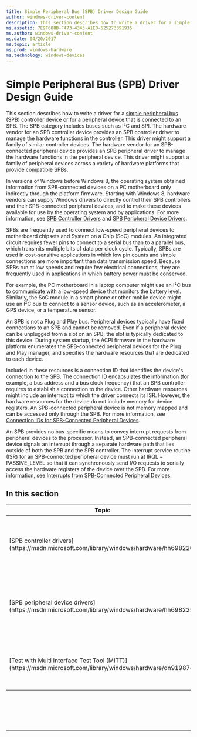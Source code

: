 ```yaml
---
title: Simple Peripheral Bus (SPB) Driver Design Guide
author: windows-driver-content
description: This section describes how to write a driver for a simple peripheral bus (SPB) controller device or for a peripheral device that is connected to an SPB.
ms.assetid: 7E9F688B-F473-4343-A1E0-525273391935
ms.author: windows-driver-content
ms.date: 04/20/2017
ms.topic: article
ms.prod: windows-hardware
ms.technology: windows-devices
---
```


# Simple Peripheral Bus (SPB) Driver Design Guide


This section describes how to write a driver for a [simple peripheral bus](https://msdn.microsoft.com/library/windows/hardware/hh450903) (SPB) controller device or for a peripheral device that is connected to an SPB. The SPB category includes buses such as I²C and SPI. The hardware vendor for an SPB controller device provides an SPB controller driver to manage the hardware functions in the controller. This driver might support a family of similar controller devices. The hardware vendor for an SPB-connected peripheral device provides an SPB peripheral driver to manage the hardware functions in the peripheral device. This driver might support a family of peripheral devices across a variety of hardware platforms that provide compatible SPBs.

In versions of Windows before Windows 8, the operating system obtained information from SPB-connected devices on a PC motherboard only indirectly through the platform firmware. Starting with Windows 8, hardware vendors can supply Windows drivers to directly control their SPB controllers and their SPB-connected peripheral devices, and to make these devices available for use by the operating system and by applications. For more information, see [SPB Controller Drivers](https://msdn.microsoft.com/library/windows/hardware/hh698220) and [SPB Peripheral Device Drivers](https://msdn.microsoft.com/library/windows/hardware/hh698225).

SPBs are frequently used to connect low-speed peripheral devices to motherboard chipsets and System on a Chip (SoC) modules. An integrated circuit requires fewer pins to connect to a serial bus than to a parallel bus, which transmits multiple bits of data per clock cycle. Typically, SPBs are used in cost-sensitive applications in which low pin counts and simple connections are more important than data transmission speed. Because SPBs run at low speeds and require few electrical connections, they are frequently used in applications in which battery power must be conserved.

For example, the PC motherboard in a laptop computer might use an I²C bus to communicate with a low-speed device that monitors the battery level. Similarly, the SoC module in a smart phone or other mobile device might use an I²C bus to connect to a sensor device, such as an accelerometer, a GPS device, or a temperature sensor.

An SPB is not a Plug and Play bus. Peripheral devices typically have fixed connections to an SPB and cannot be removed. Even if a peripheral device can be unplugged from a slot on an SPB, the slot is typically dedicated to this device. During system startup, the ACPI firmware in the hardware platform enumerates the SPB-connected peripheral devices for the Plug and Play manager, and specifies the hardware resources that are dedicated to each device.

Included in these resources is a connection ID that identifies the device's connection to the SPB. The connection ID encapsulates the information (for example, a bus address and a bus clock frequency) that an SPB controller requires to establish a connection to the device. Other hardware resources might include an interrupt to which the driver connects its ISR. However, the hardware resources for the device do not include memory for device registers. An SPB-connected peripheral device is not memory mapped and can be accessed only through the SPB. For more information, see [Connection IDs for SPB-Connected Peripheral Devices](https://msdn.microsoft.com/library/windows/hardware/hh698216).

An SPB provides no bus-specific means to convey interrupt requests from peripheral devices to the processor. Instead, an SPB-connected peripheral device signals an interrupt through a separate hardware path that lies outside of both the SPB and the SPB controller. The interrupt service routine (ISR) for an SPB-connected peripheral device must run at IRQL = PASSIVE\_LEVEL so that it can synchronously send I/O requests to serially access the hardware registers of the device over the SPB. For more information, see [Interrupts from SPB-Connected Peripheral Devices](https://msdn.microsoft.com/library/windows/hardware/hh698218).

## In this section


<table>
<colgroup>
<col width="50%" />
<col width="50%" />
</colgroup>
<thead>
<tr class="header">
<th>Topic</th>
<th>Description</th>
</tr>
</thead>
<tbody>
<tr class="odd">
<td><p>[SPB controller drivers](https://msdn.microsoft.com/library/windows/hardware/hh698220)</p></td>
<td><p>An SPB controller is a device that controls a [simple peripheral bus](https://msdn.microsoft.com/library/windows/hardware/hh450903) (SPB) and that transfers data to and from the peripheral devices that are connected to the SPB. The hardware vendor for an SPB controller provides an SPB controller driver to manage the hardware functions in the controller.</p></td>
</tr>
<tr class="even">
<td><p>[SPB peripheral device drivers](https://msdn.microsoft.com/library/windows/hardware/hh698225)</p></td>
<td><p>An SPB peripheral device driver controls a peripheral device that is connected to a [simple peripheral bus](https://msdn.microsoft.com/library/windows/hardware/hh450903) (SPB). The hardware registers of this device are available only through the SPB. To read from or write to the device, the driver must send I/O requests to the SPB controller. Only this controller can initiate data transfers to and from the device over the SPB.</p></td>
</tr>
<tr class="odd">
<td><p>[Test with Multi Interface Test Tool (MITT)](https://msdn.microsoft.com/library/windows/hardware/dn919874)</p></td>
<td><p>The Multiple Interface Test Tool (MITT) is a test tool for validating hardware and software for simple peripheral buses, such as UART, I2C, SPI, and GPIO. MITT uses the FPGA development board and includes a software package with firmware, test binaries, and drivers that provide an inexpensive test solution.</p></td>
</tr>
</tbody>
</table>

 

 

 


--------------------



